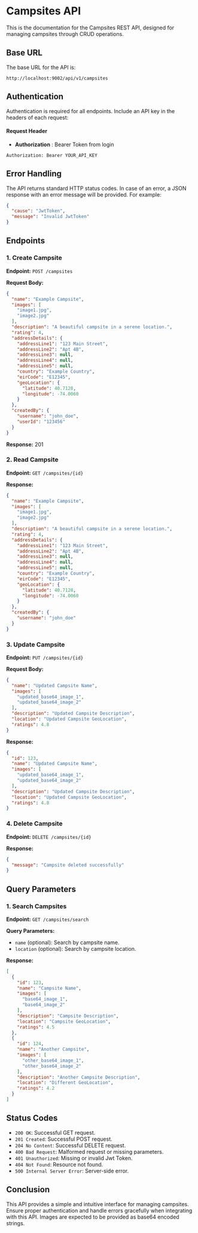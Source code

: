 # Campsites API

This is the documentation for the Campsites REST API, designed for managing campsites through CRUD
operations.

## Base URL

The base URL for the API is:

```
http://localhost:9002/api/v1/campsites
```

## Authentication

Authentication is required for all endpoints. Include an API key in the headers of each request:
#### Request Header

- **Authorization** : Bearer Token from login
```
Authorization: Bearer YOUR_API_KEY
```

## Error Handling

The API returns standard HTTP status codes. In case of an error, a JSON response with an error
message will be provided. For example:

```json
{
  "cause": "JwtToken",
  "message": "Invalid JwtToken"
}
```

## Endpoints

### 1. Create Campsite

**Endpoint:** `POST /campsites`

**Request Body:**

```json
{
  "name": "Example Campsite",
  "images": [
    "image1.jpg",
    "image2.jpg"
  ],
  "description": "A beautiful campsite in a serene location.",
  "rating": 4,
  "addressDetails": {
    "addressLine1": "123 Main Street",
    "addressLine2": "Apt 4B",
    "addressLine3": null,
    "addressLine4": null,
    "addressLine5": null,
    "country": "Example Country",
    "eirCode": "E12345",
    "geoLocation": {
      "latitude": 40.7128,
      "longitude": -74.0060
    }
  },
  "createdBy": {
    "username": "john_doe",
    "userId": "123456"
  }
}
```

**Response:**
201

### 2. Read Campsite

**Endpoint:** `GET /campsites/{id}`

**Response:**

```json
{
  "name": "Example Campsite",
  "images": [
    "image1.jpg",
    "image2.jpg"
  ],
  "description": "A beautiful campsite in a serene location.",
  "rating": 4,
  "addressDetails": {
    "addressLine1": "123 Main Street",
    "addressLine2": "Apt 4B",
    "addressLine3": null,
    "addressLine4": null,
    "addressLine5": null,
    "country": "Example Country",
    "eirCode": "E12345",
    "geoLocation": {
      "latitude": 40.7128,
      "longitude": -74.0060
    }
  },
  "createdBy": {
    "username": "john_doe"
  }
}
```

### 3. Update Campsite

**Endpoint:** `PUT /campsites/{id}`

**Request Body:**

```json
{
  "name": "Updated Campsite Name",
  "images": [
    "updated_base64_image_1",
    "updated_base64_image_2"
  ],
  "description": "Updated Campsite Description",
  "location": "Updated Campsite GeoLocation",
  "ratings": 4.8
}
```

**Response:**

```json
{
  "id": 123,
  "name": "Updated Campsite Name",
  "images": [
    "updated_base64_image_1",
    "updated_base64_image_2"
  ],
  "description": "Updated Campsite Description",
  "location": "Updated Campsite GeoLocation",
  "ratings": 4.8
}
```

### 4. Delete Campsite

**Endpoint:** `DELETE /campsites/{id}`

**Response:**

```json
{
  "message": "Campsite deleted successfully"
}
```

## Query Parameters

### 1. Search Campsites

**Endpoint:** `GET /campsites/search`

**Query Parameters:**

- `name` (optional): Search by campsite name.
- `location` (optional): Search by campsite location.

**Response:**

```json
[
  {
    "id": 123,
    "name": "Campsite Name",
    "images": [
      "base64_image_1",
      "base64_image_2"
    ],
    "description": "Campsite Description",
    "location": "Campsite GeoLocation",
    "ratings": 4.5
  },
  {
    "id": 124,
    "name": "Another Campsite",
    "images": [
      "other_base64_image_1",
      "other_base64_image_2"
    ],
    "description": "Another Campsite Description",
    "location": "Different GeoLocation",
    "ratings": 4.2
  }
]
```

## Status Codes

- `200 OK`: Successful GET request.
- `201 Created`: Successful POST request.
- `204 No Content`: Successful DELETE request.
- `400 Bad Request`: Malformed request or missing parameters.
- `401 Unauthorized`: Missing or invalid Jwt Token.
- `404 Not Found`: Resource not found.
- `500 Internal Server Error`: Server-side error.

## Conclusion

This API provides a simple and intuitive interface for managing campsites. Ensure proper
authentication and handle errors gracefully when integrating with this API. Images are expected to
be provided as base64 encoded strings.